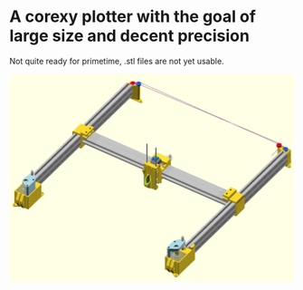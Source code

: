# A corexy plotter with the goal of large size and decent precision

Not quite ready for primetime, .stl files are not yet usable.

![preview of work-in-progress plotter](preview.jpg)
